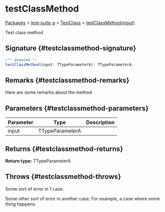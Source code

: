 # testClassMethod

[Packages](/) > [test-suite-a](/test-suite-a/) > [TestClass](/test-suite-a/testclass-class/) > [testClassMethod(input)](/test-suite-a/testclass-class/testclassmethod-method)

Test class method

## Signature {#testclassmethod-signature}

```typescript
/** @sealed */
testClassMethod(input: TTypeParameterA): TTypeParameterA;
```

## Remarks {#testclassmethod-remarks}

Here are some remarks about the method

## Parameters {#testclassmethod-parameters}

| Parameter | Type | Description |
| --- | --- | --- |
| input | TTypeParameterA |  |

## Returns {#testclassmethod-returns}

**Return type:** TTypeParameterA

## Throws {#testclassmethod-throws}

Some sort of error in 1 case.

Some other sort of error in another case. For example, a case where some thing happens.
